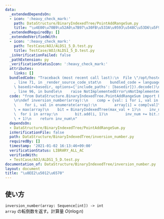 ```yaml
---
data:
  _extendedDependsOn:
  - icon: ':heavy_check_mark:'
    path: DataStructure/BinaryIndexedTree/PointAddRangeSum.py
    title: "\u4E00\u70B9\u52A0\u7B97\u30FB\u533A\u9593\u548C\u53D6\u5F97"
  _extendedRequiredBy: []
  _extendedVerifiedWith:
  - icon: ':heavy_check_mark:'
    path: TestCase/AOJ/ALDS1_5_D.test.py
    title: TestCase/AOJ/ALDS1_5_D.test.py
  _isVerificationFailed: false
  _pathExtension: py
  _verificationStatusIcon: ':heavy_check_mark:'
  attributes:
    links: []
  bundledCode: "Traceback (most recent call last):\n  File \"/opt/hostedtoolcache/Python/3.9.2/x64/lib/python3.9/site-packages/onlinejudge_verify/documentation/build.py\"\
    , line 71, in _render_source_code_stat\n    bundled_code = language.bundle(stat.path,\
    \ basedir=basedir, options={'include_paths': [basedir]}).decode()\n  File \"/opt/hostedtoolcache/Python/3.9.2/x64/lib/python3.9/site-packages/onlinejudge_verify/languages/python.py\"\
    , line 96, in bundle\n    raise NotImplementedError\nNotImplementedError\n"
  code: "from DataStructure.BinaryIndexedTree.PointAddRangeSum import BinaryIndexedTree\n\
    \n\ndef inversion_number(array):\n    comp = {val: i for i, val in enumerate(sorted(set(array)))}\n\
    \    for i, val in enumerate(array):\n        array[i] = comp[val]\n    max_val\
    \ = max(array)\n    bit = BinaryIndexedTree(max_val + 1)\n    inv_num = 0\n  \
    \  for i in array:\n        bit.add(i, 1)\n        inv_num += bit.sum(i + 1, max_val\
    \ + 1)\n    return inv_num\n"
  dependsOn:
  - DataStructure/BinaryIndexedTree/PointAddRangeSum.py
  isVerificationFile: false
  path: DataStructure/BinaryIndexedTree/inversion_number.py
  requiredBy: []
  timestamp: '2021-01-02 16:13:46+09:00'
  verificationStatus: LIBRARY_ALL_AC
  verifiedWith:
  - TestCase/AOJ/ALDS1_5_D.test.py
documentation_of: DataStructure/BinaryIndexedTree/inversion_number.py
layout: document
title: "\u8EE2\u5012\u6570"
---
```


## 使い方
`inversion_number(array: Sequence[int]) -> int`  
`array` の転倒数を返す。計算量 $O(n\log n)$
